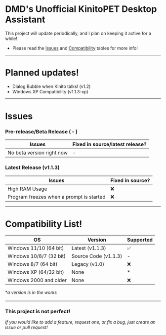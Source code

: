 # DMD's Unofficial KinitoPET Desktop Assistant
This project will update periodically, and I plan on keeping it active for a while!

* Please read the [Issues](#issues) and [Compatibility](#compatibility-list) tables for more info!

----------------------

# Planned updates!
* Dialog Bubble when Kinito talks! (v1.2)
* Windows XP Compatibility (v1.1.3-xp)





----------------------------
# Issues
### Pre-release/Beta Release ( - )
| Issues | Fixed in source/latest release? |
| ----------------- | ----------------- |
| No beta version right now | - |

### Latest Release (v1.1.3)

| Issues | Fixed in source? |
| ----------------- | ----------------- |
| High RAM Usage | ❌ |
| Program freezes when a prompt is started | ❌ |

-----------------

# Compatibility List!
| OS | Version | Supported |
| -------- | ------- | ------ |
| Windows 11/10 (64 bit)  | Latest (v1.1.3)    |    ✅   |
| Windows 10/8/7 (32 bit) | Source Code (v1.1.3)  |    -   |
| Windows 8/7 (64 bit)    | Legacy (v1.0)   |     ❌   |
| Windows XP (64/32 bit) | None | * |
| Windows 2000 and older | None | ❌ |

**a version is in the works*
####
---------------
### This project is not perfect!
*If you would like to add a feature, request one, or fix a bug, just create an issue or pull request!*

